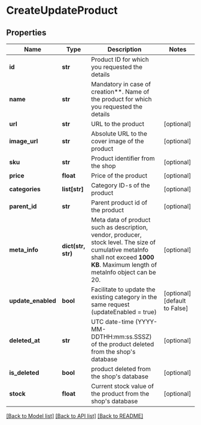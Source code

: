 # CreateUpdateProduct

## Properties
Name | Type | Description | Notes
------------ | ------------- | ------------- | -------------
**id** | **str** | Product ID for which you requested the details | 
**name** | **str** | Mandatory in case of creation**. Name of the product for which you requested the details | 
**url** | **str** | URL to the product | [optional] 
**image_url** | **str** | Absolute URL to the cover image of the product | [optional] 
**sku** | **str** | Product identifier from the shop | [optional] 
**price** | **float** | Price of the product | [optional] 
**categories** | **list[str]** | Category ID-s of the product | [optional] 
**parent_id** | **str** | Parent product id of the product | [optional] 
**meta_info** | **dict(str, str)** | Meta data of product such as description, vendor, producer, stock level. The size of cumulative metaInfo shall not exceed **1000 KB**. Maximum length of metaInfo object can be 20. | [optional] 
**update_enabled** | **bool** | Facilitate to update the existing category in the same request (updateEnabled &#x3D; true) | [optional] [default to False]
**deleted_at** | **str** | UTC date-time (YYYY-MM-DDTHH:mm:ss.SSSZ) of the product deleted from the shop&#39;s database | [optional] 
**is_deleted** | **bool** | product deleted from the shop&#39;s database | [optional] 
**stock** | **float** | Current stock value of the product from the shop&#39;s database | [optional] 

[[Back to Model list]](../README.md#documentation-for-models) [[Back to API list]](../README.md#documentation-for-api-endpoints) [[Back to README]](../README.md)


